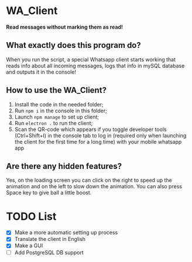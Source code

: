 # WA_Client
<b>Read messages without marking them as read!</b>
<h2>What exactly does this program do?</h2>
<p>When you run the script, a special Whatsapp client starts working that reads info about all incoming messages, logs that info in mySQL database and outputs it in the console!</p>
<h2>How to use the WA_Client?</h2>

 1. Install the code in the needed folder;
 2. Run `npm i` in the console in this folder;
 3. Launch `npm manage` to set up client;
 4. Run `electron .` to run the client;
 5. Scan the QR-code which appears if you toggle developer tools (Ctrl+Shift+I) in the console tab to log in (required only when launching the client for the first time for a long time) with your mobile whatsapp app

<h2>Are there any hidden features?</h2>
<p>Yes, on the loading screen you can click on the right to speed up the animation and on the left to slow down the animation. You can also press Space key to give ball a little boost.</p>
<h1>TODO List</h1>

 - [x] Make a more automatic setting up process
 - [x] Translate the client in English
 - [x] Make a GUI
 - [ ] Add PostgreSQL DB support
